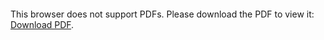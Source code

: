<object data="christ-in-song/CIS1908pdfs/909.pdf" type="application/pdf" width="100%" height="1024px">
    <embed src="christ-in-song/CIS1908pdfs/909.pdf">
        <p>This browser does not support PDFs. Please download the PDF to view it: <a href="christ-in-song/CIS1908pdfs/909.pdf">Download PDF</a>.</p>
    </embed>
</object>
